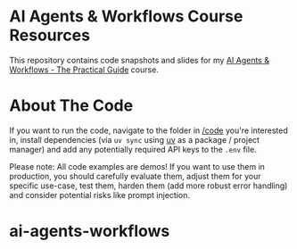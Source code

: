 # AI Agents & Workflows Course Resources

This repository contains code snapshots and slides for my [AI Agents & Workflows - The Practical Guide](https://acad.link/ai-agents) course.

# About The Code

If you want to run the code, navigate to the folder in [/code](/code/) you're interested in, install dependencies (via `uv sync` using [uv](https://docs.astral.sh/uv/getting-started/installation/) as a package / project manager) and add any potentially required API keys to the `.env` file.

Please note: All code examples are demos! If you want to use them in production, you should carefully evaluate them, adjust them for your specific use-case, test them, harden them (add more robust error handling) and consider potential risks like prompt injection.
# ai-agents-workflows

